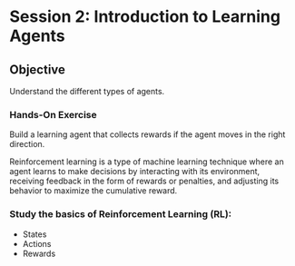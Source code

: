 
# Session 2: Introduction to Learning Agents

## Objective

Understand the different types of agents.


### Hands-On Exercise

Build a learning agent that collects rewards if the agent moves in the right direction.

Reinforcement learning is a type of machine learning technique where an agent learns to make decisions by interacting with its environment, receiving feedback in the form of rewards or penalties, and adjusting its behavior to maximize the cumulative reward.

### Study the basics of Reinforcement Learning (RL):

- States
- Actions
- Rewards


